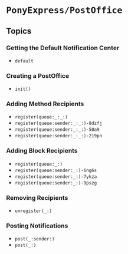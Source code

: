 # ``PonyExpress/PostOffice``

## Topics

### Getting the Default Notification Center

- ``default``

### Creating a PostOffice

- ``init()``

### Adding Method Recipients

- ``register(queue:_:_:)``
- ``register(queue:sender:_:_:)-8dzfj``
- ``register(queue:sender:_:_:)-50a9``
- ``register(queue:sender:_:_:)-219pn``

### Adding Block Recipients

- ``register(queue:_:)``
- ``register(queue:sender:_:)-6ng6s``
- ``register(queue:sender:_:)-7ykza``
- ``register(queue:sender:_:)-9pszg``

### Removing Recipients

- ``unregister(_:)``

### Posting Notifications

- ``post(_:sender:)``
- ``post(_:)``
